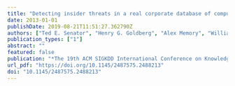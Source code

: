 ```yaml
---
title: "Detecting insider threats in a real corporate database of computer usage activity"
date: 2013-01-01
publishDate: 2019-08-21T11:51:27.362790Z
authors: ["Ted E. Senator", "Henry G. Goldberg", "Alex Memory", "William T. Young", "Brad Rees", "Robert Pierce", "Daniel Huang", "Matthew Reardon", "David A. Bader", "Edmond Chow", "Irfan A. Essa", "Joshua Jones", "Vinay Bettadapura", "Duen Horng Chau", "Oded Green", "Oguz Kaya", "Anita Zakrzewska", "Erica Briscoe", "Rudolph L. Mappus IV", "Robert McColl", "Lora Weiss", "Thomas G. Dietterich", "Alan Fern", "Weng-Keen Wong", "Shubhomoy Das", "Andrew Emmott", "Jed Irvine", "Jay Yoon Lee", "Danai Koutra", "Christos Faloutsos", "Daniel D. Corkill", "Lisa Friedland", "Amanda Gentzel", "David D. Jensen"]
publication_types: ["1"]
abstract: ""
featured: false
publication: "*The 19th ACM SIGKDD International Conference on Knowledge Discovery and Data Mining, KDD 2013, Chicago, IL, USA, August 11-14, 2013*"
url_pdf: "https://doi.org/10.1145/2487575.2488213"
doi: "10.1145/2487575.2488213"
---
```


